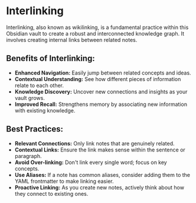 # Interlinking

Interlinking, also known as wikilinking, is a fundamental practice within this Obsidian vault to create a robust and interconnected knowledge graph. It involves creating internal links between related notes.

## Benefits of Interlinking:

*   **Enhanced Navigation:** Easily jump between related concepts and ideas.
*   **Contextual Understanding:** See how different pieces of information relate to each other.
*   **Knowledge Discovery:** Uncover new connections and insights as your vault grows.
*   **Improved Recall:** Strengthens memory by associating new information with existing knowledge.

## Best Practices:

*   **Relevant Connections:** Only link notes that are genuinely related.
*   **Contextual Links:** Ensure the link makes sense within the sentence or paragraph.
*   **Avoid Over-linking:** Don't link every single word; focus on key concepts.
*   **Use Aliases:** If a note has common aliases, consider adding them to the YAML frontmatter to make linking easier.
*   **Proactive Linking:** As you create new notes, actively think about how they connect to existing ones.
